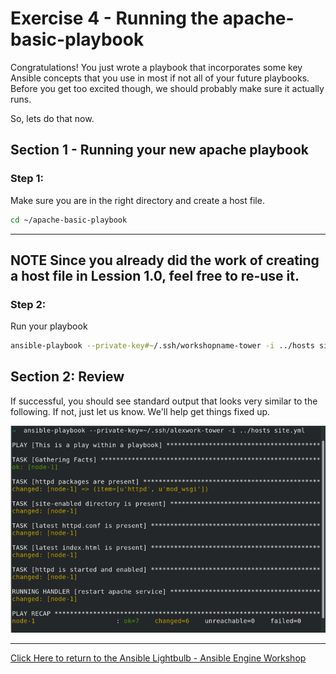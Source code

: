 # Exercise 4 - Running the apache-basic-playbook

Congratulations!  You just wrote a playbook that incorporates some key Ansible concepts that you use in most if not all of your future playbooks.  Before you get too excited though, we should probably make sure it actually runs.

So, lets do that now.

## Section 1 - Running your new apache playbook

### Step 1:
Make sure you are in the right directory and create a host file.

```bash
cd ~/apache-basic-playbook
```

---
**NOTE**
Since you already did the work of creating a host file in Lession 1.0, feel free to re-use it.
---

### Step 2:
Run your playbook

```bash
ansible-playbook --private-key#~/.ssh/workshopname-tower -i ../hosts site.yml
```

## Section 2: Review

If successful, you should see standard output that looks very similar to the following.  If not, just let us know.  We'll help get things fixed up.

![Figure 1: apache-basic-playbook stdout](stdout_2.png)


---

[Click Here to return to the Ansible Lightbulb - Ansible Engine Workshop](../README.md)
